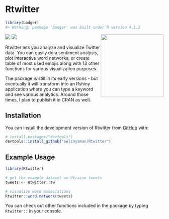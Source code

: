 
<!-- README.md is generated from README.Rmd. Please edit that file -->

# Rtwitter

``` r
library(badger)
#> Warning: package 'badger' was built under R version 4.1.2
```

<img src="hex-Rtwitter.png" align="right"  height="200" />

[![](https://img.shields.io/badge/lifecycle-maturing-blue.svg)](https://lifecycle.r-lib.org/articles/stages.html#maturing)
[![](https://img.shields.io/github/last-commit/selimyaman/Rtwitter.svg)](https://github.com/selimyaman/Rtwitter/commits/master)

Rtwitter lets you analyze and visualize Twitter data. You can easily do
a sentiment analysis, plot interactive word networks, or create table of
most used emojis along with 13 other functions for various visualization
purposes.

The package is still in its early versions - but eventually it will
transform into an Rshiny application where you can type a keyword and
see various analytics. Around those times, I plan to publish it in CRAN
as well.

## Installation

You can install the development version of Rtwitter from
[GitHub](https://github.com/) with:

``` r
# install.packages("devtools")
devtools::install_github("selimyaman/Rtwitter")
```

## Example Usage

``` r
library(Rtwitter)

# get the example dataset on Ukraine tweets
tweets <- Rtwitter::tw 

# visualize word associations
Rtwitter::word.network(tweets)
```

You can check out other functions included in the package by typing
`Rtwitter::` in your console.
